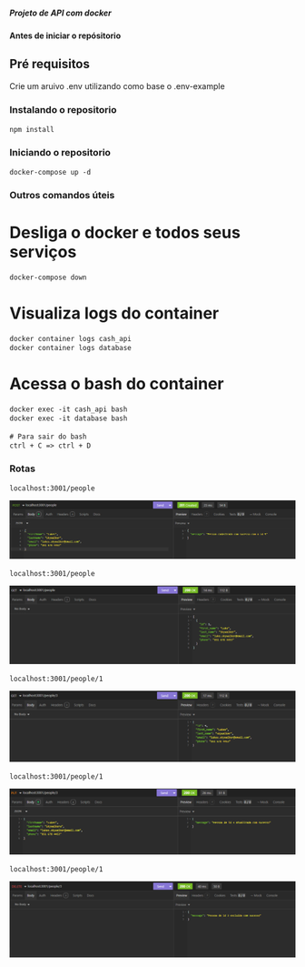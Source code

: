 ##### Projeto de API com docker

#### Antes de iniciar o repósitorio
## Pré requisitos
Crie um aruivo .env utilizando como base o .env-example

### Instalando o repositorio
````
npm install
````

### Iniciando o repositorio
````
docker-compose up -d
````

### Outros comandos úteis
# Desliga o docker e todos seus serviços
````
docker-compose down
````
# Visualiza logs do container
````
docker container logs cash_api
docker container logs database
````
# Acessa o bash do container
````
docker exec -it cash_api bash
docker exec -it database bash

# Para sair do bash
ctrl + C => ctrl + D
````



### Rotas
```
localhost:3001/people
```
![POST](/Public/POST.png)
```
localhost:3001/people
```
![GETALL](/Public/GETALL.png)
```
localhost:3001/people/1
```
![GETONE](/Public/GETONE.png)
```
localhost:3001/people/1
```
![PUT](/Public/PUT.png)
```
localhost:3001/people/1
```
![DELETE](/Public/DELETE.png)